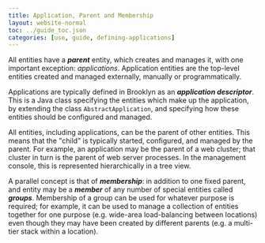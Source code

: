 ```yaml
---
title: Application, Parent and Membership
layout: website-normal
toc: ../guide_toc.json
categories: [use, guide, defining-applications]
---
```


All entities have a ***parent*** entity, which creates and manages it, with one important exception: *applications*.
Application entities are the top-level entities created and managed externally, manually or programmatically.

Applications are typically defined in Brooklyn as an ***application descriptor***. 
This is a Java class specifying the entities which make up the application,
by extending the class ``AbstractApplication``, and specifying how these entities should be configured and managed.

All entities, including applications, can be the parent of other entities. 
This means that the "child" is typically started, configured, and managed by the parent.
For example, an application may be the parent of a web cluster; that cluster in turn is the parent of web server processes.
In the management console, this is represented hierarchically in a tree view.

A parallel concept is that of ***membership***: in addition to one fixed parent,
and entity may be a ***member*** of any number of special entities called ***groups***.
Membership of a group can be used for whatever purpose is required; 
for example, it can be used to manage a collection of entities together for one purpose 
(e.g. wide-area load-balancing between locations) even though they may have been
created by different parents (e.g. a multi-tier stack within a location).
